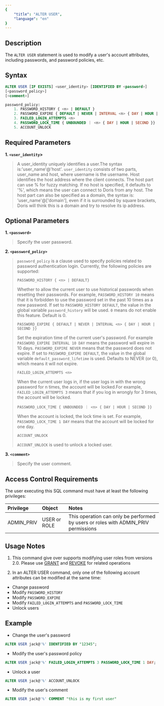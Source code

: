 ```yaml
---
{
    "title": "ALTER USER",
    "language": "en"
}
---
```


<!--
Licensed to the Apache Software Foundation (ASF) under one
or more contributor license agreements.  See the NOTICE file
distributed with this work for additional information
regarding copyright ownership.  The ASF licenses this file
to you under the Apache License, Version 2.0 (the
"License"); you may not use this file except in compliance
with the License.  You may obtain a copy of the License at

  http://www.apache.org/licenses/LICENSE-2.0

Unless required by applicable law or agreed to in writing,
software distributed under the License is distributed on an
"AS IS" BASIS, WITHOUT WARRANTIES OR CONDITIONS OF ANY
KIND, either express or implied.  See the License for the
specific language governing permissions and limitations
under the License.
-->

## Description

The `ALTER USER` statement is used to modify a user's account attributes, including passwords, and password policies, etc.

## Syntax

```sql
ALTER USER [IF EXISTS] <user_identity> [IDENTIFIED BY <password>]
[<password_policy>]
[<comment>]

password_policy:
    1. PASSWORD_HISTORY { <n> | DEFAULT }
    2. PASSWORD_EXPIRE { DEFAULT | NEVER | INTERVAL <n> { DAY | HOUR | SECOND }}
    3. FAILED_LOGIN_ATTEMPTS <n>
    4. PASSWORD_LOCK_TIME { UNBOUNDED ｜ <n> { DAY | HOUR | SECOND }}
    5. ACCOUNT_UNLOCK
```

## Required Parameters

**1. `<user_identity`>**

> A user_identity uniquely identifies a user.The syntax is:'user_name'@'host'.
> `user_identity` consists of two parts, user_name and host, where username is the username. Host identifies the host address where the client connects. The host part can use % for fuzzy matching. If no host is specified, it defaults to '%', which means the user can connect to Doris from any host.
> The host part can also be specified as a domain, the syntax is: 'user_name'@['domain'], even if it is surrounded by square brackets, Doris will think this is a domain and try to resolve its ip address. 

## Optional Parameters

**1. `<password>`**

> Specify the user password. 

**2. `<password_policy>`**

> `password_policy` is a clause used to specify policies related to password authentication login. Currently, the following policies are supported:
>
> `PASSWORD_HISTORY { <n> | DEFAULT}`
>
>    Whether to allow the current user to use historical passwords when resetting their passwords. For example, `PASSWORD_HISTORY 10` means that it is forbidden to use the password set in the past 10 times as a new password. If set to `PASSWORD_HISTORY DEFAULT`, the value in the global variable `password_history` will be used. `0` means do not enable this feature. Default is 0.
>
> `PASSWORD_EXPIRE { DEFAULT | NEVER | INTERVAL <n> { DAY | HOUR | SECOND }}`
>
>    Set the expiration time of the current user's password. For example `PASSWORD_EXPIRE INTERVAL 10 DAY` means the password will expire in 10 days. `PASSWORD_EXPIRE NEVER` means that the password does not expire. If set to `PASSWORD_EXPIRE DEFAULT`, the value in the global variable `default_password_lifetime` is used. Defaults to NEVER (or 0), which means it will not expire.
>
> `FAILED_LOGIN_ATTEMPTS <n>` 
>
> When the current user logs in, if the user logs in with the wrong password for n times, the account will be locked.For example, `FAILED_LOGIN_ATTEMPTS 3` means that if you log in wrongly for 3 times, the account will be locked.
>   
> `PASSWORD_LOCK_TIME { UNBOUNDED ｜ <n> { DAY | HOUR | SECOND }}`
>
> When the account is locked, the lock time is set. For example, `PASSWORD_LOCK_TIME 1 DAY` means that the account will be locked for one day.
>
> `ACCOUNT_UNLOCK`
>    
> `ACCOUNT_UNLOCK` is used to unlock a locked user.

**3. `<comment>`**

>Specify the user comment.

## Access Control Requirements

The user executing this SQL command must have at least the following privileges:

| Privilege     | Object    | Notes |
|:--------------|:----------|:------|
| ADMIN_PRIV    | USER or ROLE    | This operation can only be performed by users or roles with ADMIN_PRIV permissions  |

## Usage Notes

1. This command give over supports modifying user roles from versions 2.0. Please use [GRANT](./GRANT.md) and [REVOKE](./REVOKE.md) for related operations

2. In an ALTER USER command, only one of the following account attributes can be modified at the same time:
- Change password
- Modify `PASSWORD_HISTORY`
- Modify `PASSWORD_EXPIRE`
- Modify `FAILED_LOGIN_ATTEMPTS` and `PASSWORD_LOCK_TIME`
- Unlock users

## Example

- Change the user's password

```sql
ALTER USER jack@'%' IDENTIFIED BY "12345";
```

- Modify the user's password policy
    
```sql
ALTER USER jack@'%' FAILED_LOGIN_ATTEMPTS 3 PASSWORD_LOCK_TIME 1 DAY;
```

- Unlock a user

```sql
ALTER USER jack@'%' ACCOUNT_UNLOCK
```

- Modify the user's comment

```sql
ALTER USER jack@'%' COMMENT "this is my first user"
```